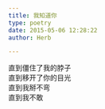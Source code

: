```yaml
---  
title: 我知道你  
type: poetry  
date: 2015-05-06 12:28:22  
author: Herb  

---  
```

直到僵住了我的脖子  
直到移开了你的目光  
直到我掰不弯  
直到我不敢
